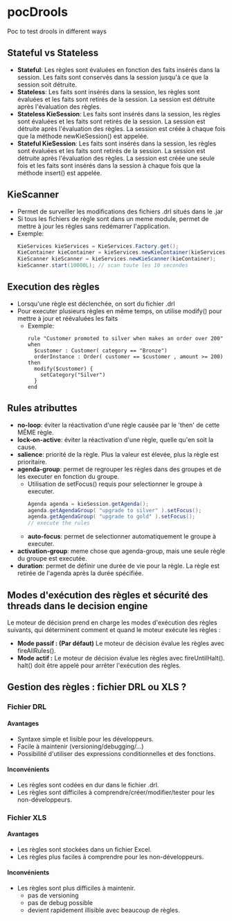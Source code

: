 # pocDrools
Poc to test drools in different ways

## Stateful vs Stateless
- **Stateful**: Les règles sont évaluées en fonction des faits insérés dans la session. Les faits sont conservés dans la session jusqu'à ce que la session soit détruite.
- **Stateless**: Les faits sont insérés dans la session, les règles sont évaluées et les faits sont retirés de la session. La session est détruite après l'évaluation des règles.
- **Stateless KieSession**: Les faits sont insérés dans la session, les règles sont évaluées et les faits sont retirés de la session. La session est détruite après l'évaluation des règles. La session est créée à chaque fois que la méthode newKieSession() est appelée.
- **Stateful KieSession**: Les faits sont insérés dans la session, les règles sont évaluées et les faits sont retirés de la session. La session est détruite après l'évaluation des règles. La session est créée une seule fois et les faits sont insérés dans la session à chaque fois que la méthode insert() est appelée.

## KieScanner
- Permet de surveiller les modifications des fichiers .drl situés dans le .jar
- Si tous les fichiers de règle sont dans un meme module, permet de mettre à jour les règles sans redémarrer l'application.
- Exemple:
  ```java
  KieServices kieServices = KieServices.Factory.get();
  KieContainer kieContainer = kieServices.newKieContainer(kieServices.newReleaseId("com.sample", "myartifact", "LATEST"));
  KieScanner kieScanner = kieServices.newKieScanner(kieContainer);
  kieScanner.start(10000L); // scan toute les 10 secondes
    ```

## Execution des règles
- Lorsqu'une règle est déclenchée, on sort du fichier .drl
- Pour executer plusieurs règles en même temps, on utilise modify() pour mettre à jour et réévaluées les faits
    - Exemple:
      ```drools
      rule "Customer promoted to silver when makes an order over 200"
      when
        $customer : Customer( category == "Bronze")
        orderInstance : Order( customer == $customer , amount >= 200)
      then
        modify($customer) {
          setCategory("Silver")
        }
      end
      ```

## Rules atributtes
- **no-loop**: éviter la réactivation d'une règle causée par le 'then' de cette MÊME règle.
- **lock-on-active**: éviter la réactivation d'une règle, quelle qu'en soit la cause.
- **salience**: priorité de la règle. Plus la valeur est élevée, plus la règle est prioritaire.
- **agenda-group**: permet de regrouper les règles dans des groupes et de les executer en fonction du groupe.
    - Utilisation de setFocus() requis pour selectionner le groupe à executer.
      ```java
      Agenda agenda = kieSession.getAgenda();
      agenda.getAgendaGroup( "upgrade to silver" ).setFocus();
      agenda.getAgendaGroup( "upgrade to gold" ).setFocus();
      // execute the rules
      ```
    - **auto-focus**: permet de selectionner automatiquement le groupe à executer.
- **activation-group**: meme chose que agenda-group, mais une seule règle du groupe est executée.
- **duration**: permet de définir une durée de vie pour la règle. La règle est retirée de l'agenda après la durée spécifiée.

## Modes d'exécution des règles et sécurité des threads dans le decision engine
Le moteur de décision prend en charge les modes d'exécution des règles suivants, qui déterminent comment et quand le moteur exécute les règles :

- **Mode passif : (Par défaut)** Le moteur de décision évalue les règles avec fireAllRules().
- **Mode actif :** Le moteur de décision évalue les règles avec fireUntilHalt(). halt() doit être appelé pour arrêter l'exécution des règles.

## Gestion des règles : fichier DRL ou XLS ?

### Fichier DRL

#### Avantages
- Syntaxe simple et lisible pour les développeurs.
- Facile à maintenir (versioning/debugging/...)
- Possibilité d'utiliser des expressions conditionnelles et des fonctions.

#### Inconvénients
- Les règles sont codées en dur dans le fichier .drl.
- Les règles sont difficiles à comprendre/créer/modifier/tester pour les non-développeurs.

### Fichier XLS

#### Avantages
- Les règles sont stockées dans un fichier Excel.
- Les règles plus faciles à comprendre pour les non-développeurs.

#### Inconvénients
- Les règles sont plus difficiles à maintenir.
  - pas de versioning
  - pas de debug possible
  - devient rapidement illisible avec beaucoup de règles.